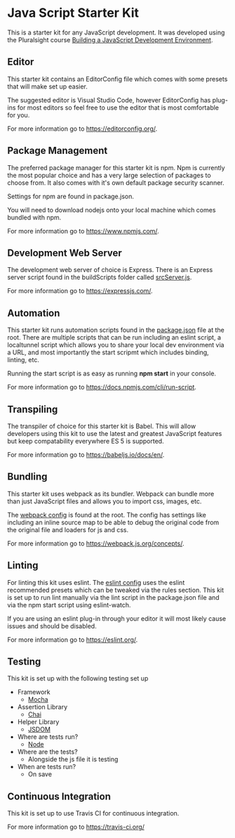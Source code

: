 # Java Script Starter Kit

This is a starter kit for any JavaScript development. It was developed using the Pluralsight course [Building a JavaScript Development Environment](https://www.pluralsight.com/courses/javascript-development-environment).

## Editor
This starter kit contains an EditorConfig file which comes with some presets that will make set up easier.

The suggested editor is Visual Studio Code, however EditorConfig has plug-ins for most editors so feel free to use the editor that is most comfortable for you.

For more information go to https://editorconfig.org/.

## Package Management
The preferred package manager for this starter kit is npm. Npm is currently the most popular choice and has a very large selection of packages to choose from. It also comes with it's own default package security scanner.

Settings for npm are found in package.json.

You will need to download nodejs onto your local machine which comes bundled with npm.

For more information go to https://www.npmjs.com/.

## Development Web Server
The development web server of choice is Express. There is an Express server script found in the buildScripts folder called [srcServer.js](./buildScripts/srcServer.js).

For more information go to https://expressjs.com/.

## Automation
This starter kit runs automation scripts found in the [package.json](./package.json) file at the root. There are multiple scripts that can be run including an eslint script, a localtunnel script which allows you to share your local dev environment via a URL, and most importantly the start scripmt which includes binding, linting, etc.

Running the start script is as easy as running **npm start** in your console.

For more information go to https://docs.npmjs.com/cli/run-script.

## Transpiling
The transpiler of choice for this starter kit is Babel. This will allow developers using this kit to use the latest and greatest JavaScript features but keep compatability everywhere ES 5 is supported.

For more information go to https://babeljs.io/docs/en/.

## Bundling
This starter kit uses webpack as its bundler. Webpack can bundle more than just JavaScript files and allows you to import css, images, etc.

The [webpack config](./webpack.config.dev.js) is found at the root. The config has settings like including an inline source map to be able to debug the original code from the original file and loaders for js and css.

For more information go to https://webpack.js.org/concepts/.

## Linting
For linting this kit uses eslint. The [eslint config](./eslintrc.json) uses the eslint recommended presets which can be tweaked via the rules section. This kit is set up to run lint manually via the lint script in the package.json file and via the npm start script using eslint-watch.

If you are using an eslint plug-in through your editor it will most likely cause issues and should be disabled.

For more information go to https://eslint.org/.

## Testing
This kit is set up with the following testing set up

* Framework
  * [Mocha](https://mochajs.org/)
* Assertion Library
  * [Chai](https://www.chaijs.com/)
* Helper Library
  * [JSDOM](https://github.com/jsdom/jsdom)
* Where are tests run?
  * [Node]()
* Where are the tests?
  * Alongside the js file it is testing
* When are tests run?
  * On save

## Continuous Integration
This kit is set up to use Travis CI for continuous integration.

For more information go to https://travis-ci.org/

